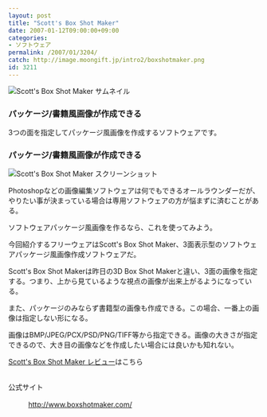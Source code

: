 ```yaml
---
layout: post
title: "Scott's Box Shot Maker"
date: 2007-01-12T09:00:00+09:00
categories:
- ソフトウェア
permalink: /2007/01/3204/
catch: http://image.moongift.jp/intro2/boxshotmaker.png
id: 3211
---
```

 ![Scott's Box Shot Maker サムネイル](http://image.moongift.jp/intro2/boxshotmaker.t.png "Scott's Box Shot Maker サムネイル")
  

### パッケージ/書籍風画像が作成できる
  
3つの面を指定してパッケージ風画像を作成するソフトウェアです。  
<!--more-->  

### パッケージ/書籍風画像が作成できる
  

![Scott's Box Shot Maker スクリーンショット](http://image.moongift.jp/intro2/boxshotmaker.png "Scott's Box Shot Maker スクリーンショット")

  

Photoshopなどの画像編集ソフトウェアは何でもできるオールラウンダーだが、やりたい事が決まっている場合は専用ソフトウェアの方が悩まずに済むことがある。

  

ソフトウェアパッケージ風画像を作るなら、これを使ってみよう。

  

今回紹介するフリーウェアはScott's Box Shot Maker、3面表示型のソフトウェアパッケージ風画像作成ソフトウェアだ。

  

Scott's Box Shot Makerは昨日の3D Box Shot Makerと違い、3面の画像を指定する。つまり、上から見ているような視点の画像が出来上がるようになっている。

  

また、パッケージのみならず書籍型の画像も作成できる。この場合、一番上の画像は指定しない形になる。

  

画像はBMP/JPEG/PCX/PSD/PNG/TIFF等から指定できる。画像の大きさが指定できるので、大き目の画像などを作成したい場合には良いかも知れない。

  

[Scott's Box Shot Maker レビュー](http://fw.moongift.jp/review/i-3215.html)はこちら

  
<dl>
<br><dt>公式サイト</dt>
<br><dd><a href="http://www.boxshotmaker.com/" target="_blank">http://www.boxshotmaker.com/</a></dd>
<br>
</dl>